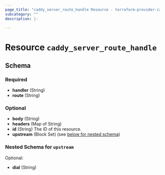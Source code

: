 ```yaml
---
page_title: "caddy_server_route_handle Resource - terraform-provider-caddy"
subcategory: ""
description: |-
  
---
```


# Resource `caddy_server_route_handle`





## Schema

### Required

- **handler** (String)
- **route** (String)

### Optional

- **body** (String)
- **headers** (Map of String)
- **id** (String) The ID of this resource.
- **upstream** (Block Set) (see [below for nested schema](#nestedblock--upstream))

<a id="nestedblock--upstream"></a>
### Nested Schema for `upstream`

Optional:

- **dial** (String)



